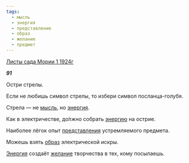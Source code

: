 ```yaml
---
tags:
  - мысль
  - энергия
  - представление
  - образ
  - желание
  - предмет
---
```

[Листы сада Мории 1 1924г](https://127.0.0.1:4002/agni/1924)

___91___

Остри стрелы.   

Если не любишь символ стрелы, то избери символ посланца-голубя.   

Стрела — не [мысль](../../../tags/#мысль), но [энергия](../../../tags/#энергия).   

Как в электричестве, до́лжно собрать [энергию](../../../tags/#энергия) на острие.   

Наиболее лёгок опыт [представления](../../../tags/#представление) устремляемого предмета.   

Можешь взять [образ](../../../tags/#образ) электрической искры.   

[Энергия](../../../tags/#энергия) создаёт [желание](../../../tags/#желание) творчества в тех, кому посылаешь.   

